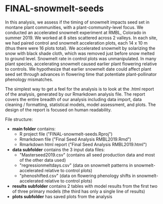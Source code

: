 # FINAL-snowmelt-seeds

In this analysis, we assess if the timing of snowmelt impacts seed set in montane plant communities, with a plant-community-level focus. We conducted an accelerated snowmelt experiment at RMBL, Colorado in summer 2019. We worked at 8 sites scattered across 2 valleys. In each site, we had paired control and snowmelt acceleration plots, each 14 x 10 m (thus there were 16 plots total). We accelerated snowmelt by solarizing the snow with black shade cloth, which was removed just before snow melted to ground level. Snowmelt rate in control plots was unmanipulated. In many plant species, accelerating snowmelt caused earlier plant flowering relative to controls. We hypothesize that earlier snowmelt date could affect plant seed set through advances in flowering time that potentiate plant-pollinator phenology mismatches.

The simplest way to get a feel for the analysis is to look at the .html report of the analysis, generated by our Rmarkdown analysis file. The report covers the entire breadth of our analysis including data import, data cleaning / formatting, statistical models, model assessment, and plots. The design of the report is focused on human readability.

File structure:

* **main folder** contains:
    + R project file ("FINAL-snowmelt-seeds.Rproj")
    + Rmarkdown file ("Final Seed Analysis RMBL2019.Rmd")
    + Rmarkdown html report ("Final Seed Analysis RMBL2019.html")
* **data subfolder** contains the 3 input data files:
    + "Masterseed2019.csv" (contains all seed production data and most of the other data used)
    + "regressionmeltdays.csv" (data on snowmelt patterns in snowmelt-accelerated relative to control plots)
    + "phenoshifted.csv" (data on flowering phenology shifts in snowmelt-accelerated relative to control plots)
* **results subfolder** contains 2 tables with model results from the first two of three primary models (the third has only a single line of results)
* **plots subfolder** has saved plots from the analysis
    
